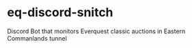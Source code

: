 # eq-discord-snitch
Discord Bot that monitors Everquest classic auctions in Eastern Commanlands tunnel
